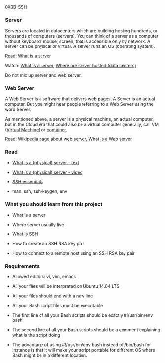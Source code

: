 0X0B-SSH
### Server



Servers are located in datacenters which are building hosting hundreds, or thousands of computers (servers). You can think of a server as a computer without keyboard, mouse, screen, that is accessible only by network. A server can be physical or virtual. A server runs an OS (operating system).



Read: [What is a server](https://intranet.hbtn.io/rltoken/36t0wONL9Yk6CZS2PV1LaA)



Watch: [What is a server](https://intranet.hbtn.io/rltoken/TKqDiuMNJ_SgQTnXT3DwnA), [Where are server hosted (data centers)](https://intranet.hbtn.io/rltoken/iQCfxOJynMG-0Pb2CFy97w)



Do not mix up server and web server.



### Web Server



A Web Server is a software that delivers web pages. A Server is an actual computer. But you might hear people referring to a Web Server using the word Server.



As mentioned above, a server is a physical machine, an actual computer, but in the Cloud era that could also be a virtual computer generally, call VM ([Virtual Machine](https://intranet.hbtn.io/rltoken/mJd0UJIoeAOcVg9P7YTvYg)) or [container](https://intranet.hbtn.io/rltoken/IwFxKnTQzDr-Rv7GIZ8mLg).



Read: [Wikipedia page about web server](https://intranet.hbtn.io/rltoken/b3xpA47DdZ5u0eRWtgdleg), [What is a Web server](https://intranet.hbtn.io/rltoken/88zlvlOmjx5M-Njr7ZnmNQ)



### Read



- [What is a (physical) server - text](https://intranet.hbtn.io/rltoken/UMdlSr0GPxRIz83tGFxRMA)

- [What is a (physical) server - video](https://intranet.hbtn.io/rltoken/IfLc3lxSs4w5xdsFlRDPWw)

- [SSH essentials](https://intranet.hbtn.io/rltoken/qKJi0RXLqaCLkHLCLhiYNA)

- man: ssh, ssh-keygen, env



### What you should learn from this project



- What is a server

- Where server usually live

- What is SSH

- How to create an SSH RSA key pair

- How to connect to a remote host using an SSH RSA key pair



### Requirements



- Allowed editors: vi, vim, emacs

- All your files will be interpreted on Ubuntu 14.04 LTS

- All your files should end with a new line

- All your Bash script files must be executable

- The first line of all your Bash scripts should be exactly #!/usr/bin/env bash

- The second line of all your Bash scripts should be a comment explaining what is the script doing

- The advantage of using #!/usr/bin/env bash instead of /bin/bash for instance is that it will make your script portable for different OS where Bash might be in a different location.